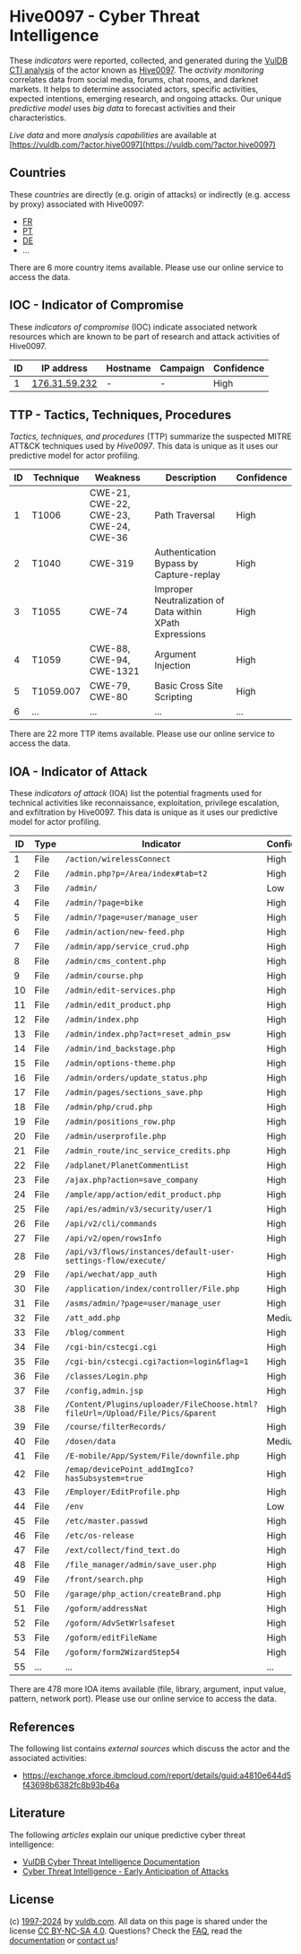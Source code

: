 # Hive0097 - Cyber Threat Intelligence

These _indicators_ were reported, collected, and generated during the [VulDB CTI analysis](https://vuldb.com/?kb.cti) of the actor known as [Hive0097](https://vuldb.com/?actor.hive0097). The _activity monitoring_ correlates data from social media, forums, chat rooms, and darknet markets. It helps to determine associated actors, specific activities, expected intentions, emerging research, and ongoing attacks. Our unique _predictive model_ uses _big data_ to forecast activities and their characteristics.

_Live data_ and more _analysis capabilities_ are available at [https://vuldb.com/?actor.hive0097](https://vuldb.com/?actor.hive0097)

## Countries

These _countries_ are directly (e.g. origin of attacks) or indirectly (e.g. access by proxy) associated with Hive0097:

* [FR](https://vuldb.com/?country.fr)
* [PT](https://vuldb.com/?country.pt)
* [DE](https://vuldb.com/?country.de)
* ...

There are 6 more country items available. Please use our online service to access the data.

## IOC - Indicator of Compromise

These _indicators of compromise_ (IOC) indicate associated network resources which are known to be part of research and attack activities of Hive0097.

ID | IP address | Hostname | Campaign | Confidence
-- | ---------- | -------- | -------- | ----------
1 | [176.31.59.232](https://vuldb.com/?ip.176.31.59.232) | - | - | High

## TTP - Tactics, Techniques, Procedures

_Tactics, techniques, and procedures_ (TTP) summarize the suspected MITRE ATT&CK techniques used by _Hive0097_. This data is unique as it uses our predictive model for actor profiling.

ID | Technique | Weakness | Description | Confidence
-- | --------- | -------- | ----------- | ----------
1 | T1006 | CWE-21, CWE-22, CWE-23, CWE-24, CWE-36 | Path Traversal | High
2 | T1040 | CWE-319 | Authentication Bypass by Capture-replay | High
3 | T1055 | CWE-74 | Improper Neutralization of Data within XPath Expressions | High
4 | T1059 | CWE-88, CWE-94, CWE-1321 | Argument Injection | High
5 | T1059.007 | CWE-79, CWE-80 | Basic Cross Site Scripting | High
6 | ... | ... | ... | ...

There are 22 more TTP items available. Please use our online service to access the data.

## IOA - Indicator of Attack

These _indicators of attack_ (IOA) list the potential fragments used for technical activities like reconnaissance, exploitation, privilege escalation, and exfiltration by Hive0097. This data is unique as it uses our predictive model for actor profiling.

ID | Type | Indicator | Confidence
-- | ---- | --------- | ----------
1 | File | `/action/wirelessConnect` | High
2 | File | `/admin.php?p=/Area/index#tab=t2` | High
3 | File | `/admin/` | Low
4 | File | `/admin/?page=bike` | High
5 | File | `/admin/?page=user/manage_user` | High
6 | File | `/admin/action/new-feed.php` | High
7 | File | `/admin/app/service_crud.php` | High
8 | File | `/admin/cms_content.php` | High
9 | File | `/admin/course.php` | High
10 | File | `/admin/edit-services.php` | High
11 | File | `/admin/edit_product.php` | High
12 | File | `/admin/index.php` | High
13 | File | `/admin/index.php?act=reset_admin_psw` | High
14 | File | `/admin/ind_backstage.php` | High
15 | File | `/admin/options-theme.php` | High
16 | File | `/admin/orders/update_status.php` | High
17 | File | `/admin/pages/sections_save.php` | High
18 | File | `/admin/php/crud.php` | High
19 | File | `/admin/positions_row.php` | High
20 | File | `/admin/userprofile.php` | High
21 | File | `/admin_route/inc_service_credits.php` | High
22 | File | `/adplanet/PlanetCommentList` | High
23 | File | `/ajax.php?action=save_company` | High
24 | File | `/ample/app/action/edit_product.php` | High
25 | File | `/api/es/admin/v3/security/user/1` | High
26 | File | `/api/v2/cli/commands` | High
27 | File | `/api/v2/open/rowsInfo` | High
28 | File | `/api/v3/flows/instances/default-user-settings-flow/execute/` | High
29 | File | `/api/wechat/app_auth` | High
30 | File | `/application/index/controller/File.php` | High
31 | File | `/asms/admin/?page=user/manage_user` | High
32 | File | `/att_add.php` | Medium
33 | File | `/blog/comment` | High
34 | File | `/cgi-bin/cstecgi.cgi` | High
35 | File | `/cgi-bin/cstecgi.cgi?action=login&flag=1` | High
36 | File | `/classes/Login.php` | High
37 | File | `/config,admin.jsp` | High
38 | File | `/Content/Plugins/uploader/FileChoose.html?fileUrl=/Upload/File/Pics/&parent` | High
39 | File | `/course/filterRecords/` | High
40 | File | `/dosen/data` | Medium
41 | File | `/E-mobile/App/System/File/downfile.php` | High
42 | File | `/emap/devicePoint_addImgIco?hasSubsystem=true` | High
43 | File | `/Employer/EditProfile.php` | High
44 | File | `/env` | Low
45 | File | `/etc/master.passwd` | High
46 | File | `/etc/os-release` | High
47 | File | `/ext/collect/find_text.do` | High
48 | File | `/file_manager/admin/save_user.php` | High
49 | File | `/front/search.php` | High
50 | File | `/garage/php_action/createBrand.php` | High
51 | File | `/goform/addressNat` | High
52 | File | `/goform/AdvSetWrlsafeset` | High
53 | File | `/goform/editFileName` | High
54 | File | `/goform/form2WizardStep54` | High
55 | ... | ... | ...

There are 478 more IOA items available (file, library, argument, input value, pattern, network port). Please use our online service to access the data.

## References

The following list contains _external sources_ which discuss the actor and the associated activities:

* https://exchange.xforce.ibmcloud.com/report/details/guid:a4810e644d5f43698b6382fc8b93b46a

## Literature

The following _articles_ explain our unique predictive cyber threat intelligence:

* [VulDB Cyber Threat Intelligence Documentation](https://vuldb.com/?kb.cti)
* [Cyber Threat Intelligence - Early Anticipation of Attacks](https://www.scip.ch/en/?labs.20201022)

## License

(c) [1997-2024](https://vuldb.com/?kb.changelog) by [vuldb.com](https://vuldb.com/?kb.about). All data on this page is shared under the license [CC BY-NC-SA 4.0](https://creativecommons.org/licenses/by-nc-sa/4.0/). Questions? Check the [FAQ](https://vuldb.com/?kb.faq), read the [documentation](https://vuldb.com/?kb) or [contact us](https://vuldb.com/?contact)!
